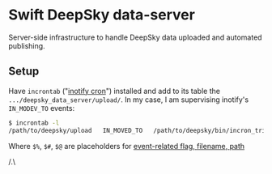 # Swift DeepSky data-server

Server-side infrastructure to handle DeepSky data uploaded and automated publishing.

## Setup

Have `incrontab` ("[inotify cron](https://inotify.aiken.cz/?section=incron&page=about&lang=en)") installed and add to its table the `.../deepsky_data_server/upload/`. In my case, I am supervising inotify's `IN_MODEV_TO` events:

```bash
$ incrontab -l
/path/to/deepsky/upload   IN_MOVED_TO   /path/to/deepsky/bin/incron_trigger.sh   $%   $#   $@
```

Where `$%`, `$#`, `$@` are placeholders for [event-related flag, filename, path](https://linux.die.net/man/5/incrontab)

/.\ 
